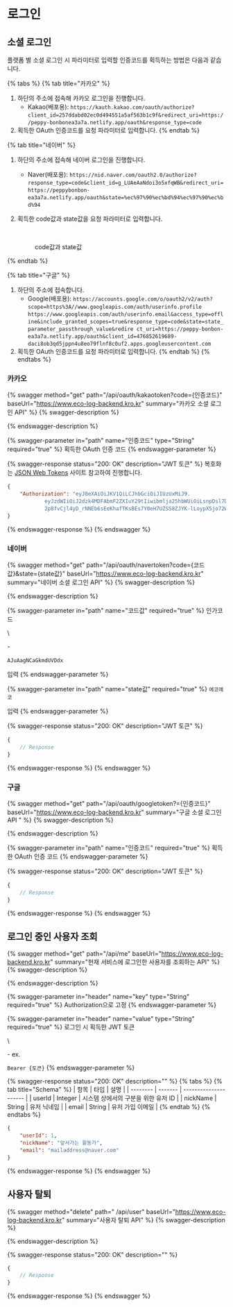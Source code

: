 # 로그인

## 소셜 로그인

플랫폼 별 소셜 로그인 시 파라미터로 입력할 인증코드를 획득하는 방법은 다음과 같습니다.

{% tabs %}
{% tab title="카카오" %}
1. 하단의 주소에 접속해 카카오 로그인을 진행합니다.
   * Kakao(배포용): `https://kauth.kakao.com/oauth/authorize?client_id=257ddabd02ec0d494551a5af563b1c9f&redirect_uri=https://peppy-bonbonea3a7a.netlify.app/oauth&response_type=code`
2. 획득한 OAuth 인증코드를 요청 파라미터로 입력합니다.
{% endtab %}

{% tab title="네이버" %}
1. 하단의 주소에 접속해 네이버 로그인을 진행합니다.
   * Naver(배포용): `https://nid.naver.com/oauth2.0/authorize?response_type=code&client_id=g_LUAeAaNdoi3o5xfqWB&redirect_uri=https://peppybonbon-ea3a7a.netlify.app/oauth&state=%ec%97%90%ec%bd%94%ec%97%90%ec%bd%94`
2.  획득한 code값과 state값을 요청 파라미터로 입력합니다.

    <figure><img src="../../.gitbook/assets/스크린샷 2023-02-06 오후 10.03.31.png" alt=""><figcaption><p>code값과 state값</p></figcaption></figure>
{% endtab %}

{% tab title="구글" %}
1. 하단의 주소에 접속합니다.
   * Google(배포용): `https://accounts.google.com/o/oauth2/v2/auth? scope=https%3A//www.googleapis.com/auth/userinfo.profile https://www.googleapis.com/auth/userinfo.email&access_type=offline&include_granted_scopes=true&response_type=code&state=state_parameter_passthrough_value&redire ct_uri=https://peppy-bonbon-ea3a7a.netlify.app/oauth&client_id=476852619689-daci8ob3qd5jppn4u8eo79flnf8c0uf2.apps.googleusercontent.com`
2. 획득한 OAuth 인증코드를 요청 파라미터로 입력합니다.&#x20;
{% endtab %}
{% endtabs %}

### 카카오

{% swagger method="get" path="/api/oauth/kakaotoken?code={인증코드}" baseUrl="https://www.eco-log-backend.kro.kr" summary="카카오 소셜 로그인 API" %}
{% swagger-description %}

{% endswagger-description %}

{% swagger-parameter in="path" name="인증코드" type="String" required="true" %}
획득한 OAuth 인증 코드
{% endswagger-parameter %}

{% swagger-response status="200: OK" description="JWT 토큰" %}
복호화는 [JSON Web Tokens](https://jwt.io/) 사이트 참고하여 진행합니다.

```json
{
	"Authorization": "eyJ0eXAiOiJKV1QiLCJhbGciOiJIUzUxMiJ9.
			eyJzdWIiOiJ2dzk4MDFAbmF2ZXIuY29tIiwibmlja25hbWUiOiLsnpDsl7DsuZztmZTsoIHsnbgg7Zmc64-Z6rCAIiwiaWQiOjEsImV4cCI6MTY2NDY5NjA5M30.
			2p8fvCjl4yD_rNNEb6sEeKhafTKsBEs7Y0eH7UZSS8ZJYK-lLoypX5jo72WD9F2-uVLLT0icMIAuV59ivcSTA"
}
```
{% endswagger-response %}
{% endswagger %}

### 네이버

{% swagger method="get" path="/api/oauth/navertoken?code={코드값}&state={state값}" baseUrl="https://www.eco-log-backend.kro.kr" summary="네이버 소셜 로그인 API" %}
{% swagger-description %}

{% endswagger-description %}

{% swagger-parameter in="path" name="코드값" required="true" %}
인가코드

\


  \- 

`AJuAagNCaGkmdUVDdx`

 입력
{% endswagger-parameter %}

{% swagger-parameter in="path" name="state값" required="true" %}
`에코에코`

 입력
{% endswagger-parameter %}

{% swagger-response status="200: OK" description="JWT 토큰" %}
```javascript
{
    // Response
}
```
{% endswagger-response %}
{% endswagger %}

### 구글

{% swagger method="get" path="/api/oauth/googletoken?={인증코드}" baseUrl="https://www.eco-log-backend.kro.kr" summary="구글 소셜 로그인 API " %}
{% swagger-description %}

{% endswagger-description %}

{% swagger-parameter in="path" name="인증코드" required="true" %}
획득한 OAuth 인증 코드
{% endswagger-parameter %}

{% swagger-response status="200: OK" description="JWT 토큰" %}
```javascript
{
    // Response
}
```
{% endswagger-response %}
{% endswagger %}

## 로그인 중인 사용자 조회

{% swagger method="get" path="/api/me" baseUrl="https://www.eco-log-backend.kro.kr" summary="현재 서비스에 로그인한 사용자를 조회하는 API" %}
{% swagger-description %}

{% endswagger-description %}

{% swagger-parameter in="header" name="key" type="String" required="true" %}
Authorization으로 고정
{% endswagger-parameter %}

{% swagger-parameter in="header" name="value" type="String" required="true" %}
로그인 시 획득한 JWT 토큰

\


\- ex. 

`Bearer {토큰}`
{% endswagger-parameter %}

{% swagger-response status="200: OK" description="" %}
{% tabs %}
{% tab title="Schema" %}
| 항목       | 타입      | 설명                    |
| -------- | ------- | --------------------- |
| userId   | Integer | 시스템 상에서의 구분을 위한 유저 ID |
| nickName | String  | 유저 닉네임                |
| email    | String  | 유저 가입 이메일             |
{% endtab %}
{% endtabs %}

```json
{
	"userId": 1,
	"nickName": "앞서가는 활동가",
	"email": "mailaddress@naver.com"
}
```
{% endswagger-response %}
{% endswagger %}

## 사용자 탈퇴

{% swagger method="delete" path=" /api/user" baseUrl="https://www.eco-log-backend.kro.kr" summary="사용자 탈퇴 API" %}
{% swagger-description %}

{% endswagger-description %}

{% swagger-response status="200: OK" description="" %}
```javascript
{
    // Response
}
```
{% endswagger-response %}
{% endswagger %}

##
